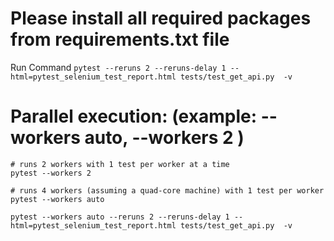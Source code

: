 
# Please install all required packages from requirements.txt file

Run Command `pytest --reruns 2 --reruns-delay 1 --html=pytest_selenium_test_report.html tests/test_get_api.py  -v`

# Parallel execution: (example: --workers auto, --workers 2 )


~~~~
# runs 2 workers with 1 test per worker at a time
pytest --workers 2

# runs 4 workers (assuming a quad-core machine) with 1 test per worker
pytest --workers auto

~~~~
`pytest --workers auto --reruns 2 --reruns-delay 1 --html=pytest_selenium_test_report.html tests/test_get_api.py  -v`
~~~~
 